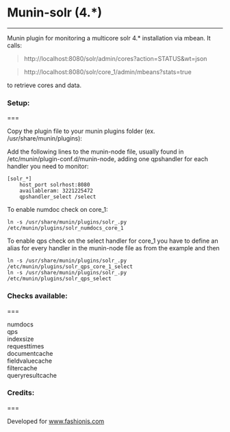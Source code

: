 # Munin-solr (4.*)
-------------

Munin plugin for monitoring a multicore solr 4.* installation via mbean.
It calls:
> http://localhost:8080/solr/admin/cores?action=STATUS&wt=json

> http://localhost:8080/solr/core_1/admin/mbeans?stats=true

to retrieve cores and data.

### Setup:
===

Copy the plugin file to your munin plugins folder (ex. /usr/share/munin/plugins):

Add the following lines to the munin-node file, usually found in /etc/munin/plugin-conf.d/munin-node, adding one qpshandler for each handler you need to monitor:

    [solr_*]
        host_port solrhost:8080 
        availableram: 3221225472
        qpshandler_select /select


To enable numdoc check on core_1:

    ln -s /usr/share/munin/plugins/solr_.py /etc/munin/plugins/solr_numdocs_core_1


To enable qps check on the select handler for core_1 you have to define an alias for every handler in the munin-node file as from the example and then 

    ln -s /usr/share/munin/plugins/solr_.py /etc/munin/plugins/solr_qps_core_1_select
    ln -s /usr/share/munin/plugins/solr_.py /etc/munin/plugins/solr_qps_select



### Checks available:
===

numdocs  
qps  
indexsize  
requesttimes  
documentcache  
fieldvaluecache  
filtercache  
queryresultcache  


### Credits:
===

Developed for www.fashionis.com
